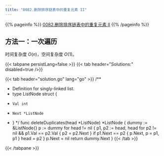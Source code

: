 ```yaml
---
title: "0082.删除排序链表中的重复元素 II"
---
```


{{% pageinfo %}}
[0082.删除排序链表中的重复元素 II](https://leetcode.cn/problems/remove-duplicates-from-sorted-list-ii/)
{{% /pageinfo %}}

## 方法一：一次遍历

时间复杂度 $O(n)$，空间复杂度 $O(1)$。

{{< tabpane persistLang=false >}}
{{< tab header="Solutions:" disabled=true />}}

{{< tab header="solution.go" lang="go" >}}
/**
 * Definition for singly-linked list.
 * type ListNode struct {
 *     Val int
 *     Next *ListNode
 * }
 */
func deleteDuplicates(head *ListNode) *ListNode {
	dummy := &ListNode{}
	p := dummy
	for head != nil {
		p1, p2 := head, head
		for p2 != nil && p1.Val == p2.Val {
			p2 = p2.Next
		}
		if p1.Next == p2 {
			p.Next, p = p1, p1
		}
		head = p2
	}
	p.Next = nil
	return dummy.Next
}
{{< /tab >}}

{{< /tabpane >}}
